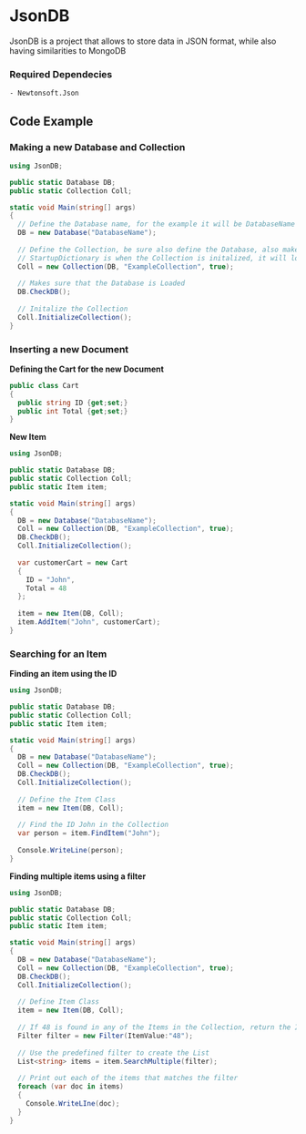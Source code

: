 # JsonDB
JsonDB is a project that allows to store data in JSON format, while also having similarities to MongoDB

### Required Dependecies
```
- Newtonsoft.Json
```

## Code Example

### Making a new Database and Collection
```csharp
using JsonDB;

public static Database DB;
public static Collection Coll;

static void Main(string[] args)
{
  // Define the Database name, for the example it will be DatabaseName
  DB = new Database("DatabaseName");
  
  // Define the Collection, be sure also define the Database, also make a new Collection Name
  // StartupDictionary is when the Collection is initalized, it will load all the entrys into a Dictionary for easier access
  Coll = new Collection(DB, "ExampleCollection", true);
  
  // Makes sure that the Database is Loaded
  DB.CheckDB();
  
  // Initalize the Collection
  Coll.InitializeCollection();
}
```

### Inserting a new Document
**Defining the Cart for the new Document**
```csharp
public class Cart
{
  public string ID {get;set;}
  public int Total {get;set;}
}
```

**New Item**
```csharp
using JsonDB;

public static Database DB;
public static Collection Coll;
public static Item item;

static void Main(string[] args)
{
  DB = new Database("DatabaseName");
  Coll = new Collection(DB, "ExampleCollection", true);
  DB.CheckDB();
  Coll.InitializeCollection();
  
  var customerCart = new Cart
  {
    ID = "John",
    Total = 48
  };
  
  item = new Item(DB, Coll);
  item.AddItem("John", customerCart);
}
```

### Searching for an Item
**Finding an item using the ID**
```csharp
using JsonDB;

public static Database DB;
public static Collection Coll;
public static Item item;

static void Main(string[] args)
{
  DB = new Database("DatabaseName");
  Coll = new Collection(DB, "ExampleCollection", true);
  DB.CheckDB();
  Coll.InitializeCollection();
  
  // Define the Item Class
  item = new Item(DB, Coll);
  
  // Find the ID John in the Collection
  var person = item.FindItem("John");
  
  Console.WriteLine(person);
}
```

**Finding multiple items using a filter**
```csharp
using JsonDB;

public static Database DB;
public static Collection Coll;
public static Item item;

static void Main(string[] args)
{
  DB = new Database("DatabaseName");
  Coll = new Collection(DB, "ExampleCollection", true);
  DB.CheckDB();
  Coll.InitializeCollection();
  
  // Define Item Class
  item = new Item(DB, Coll);
  
  // If 48 is found in any of the Items in the Collection, return the Item
  Filter filter = new Filter(ItemValue:"48");
  
  // Use the predefined filter to create the List
  List<string> items = item.SearchMultiple(filter);
  
  // Print out each of the items that matches the filter
  foreach (var doc in items)
  {
    Console.WriteLIne(doc);
  }
}
```


